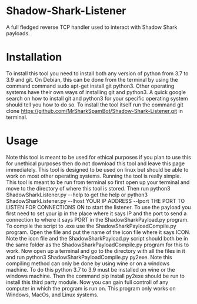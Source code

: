 # Shadow-Shark-Listener
A full fledged reverse TCP handler used to interact with Shadow Shark payloads.

# Installation
To install this tool you need to install both any version of python from 3.7 to 3.9 and git. On Debian, this can be done from the terminal by using the command command sudo apt-get install git python3. Other operating systems have their own ways of installing git and python3. A quick google search on how to install git and python3 for your specific operating system should tell you how to do so. To install the tool itself run the command git clone https://github.com/MrSharkSpamBot/Shadow-Shark-Listener.git in terminal.

# Usage
Note this tool is meant to be used for ethical purposes if you plan to use this for unethical purposes then do not download this tool and leave this page immediately. This tool is designed to be used on linux but should be able to work on most other operating systems. Running the tool is really simple. This tool is meant to be run from terminal so first open up your terminal and move to the directory of where this tool is stored. Then run python3 ShadowSharkListener.py --help to get the help or python3 ShadowSharkListener.py --lhost YOUR IP ADDRESS --lport THE PORT TO LISTEN FOR CONNECTIONS ON to start the listener. To use the payload you first need to set your ip in the place where it says IP and the port to send a connection to where it says PORT in the ShadowSharkPayload.py program. To compile the script to .exe use the ShadowSharkPayloadCompile.py program. Open the file and put the name of the icon file where it says ICON. Note the icon file and the ShadowSharkPayload.py script should both be in the same folder as the ShadowSharkPayloadCompile.py program for this to work. Now open up a terminal and go to the directory with all the files in it and run python3 ShadowSharkPayloadCompile.py py2exe. Note this compiling method can only be done by using wine or on a windows machine. To do this python 3.7 to 3.9 must be installed on wine or the windows machine. Then the command pip install py2exe should be run to install this third party module. Now you can gain full controll of any computer in which the program is run on. This program only works on Windows, MacOs, and Linux systems.
